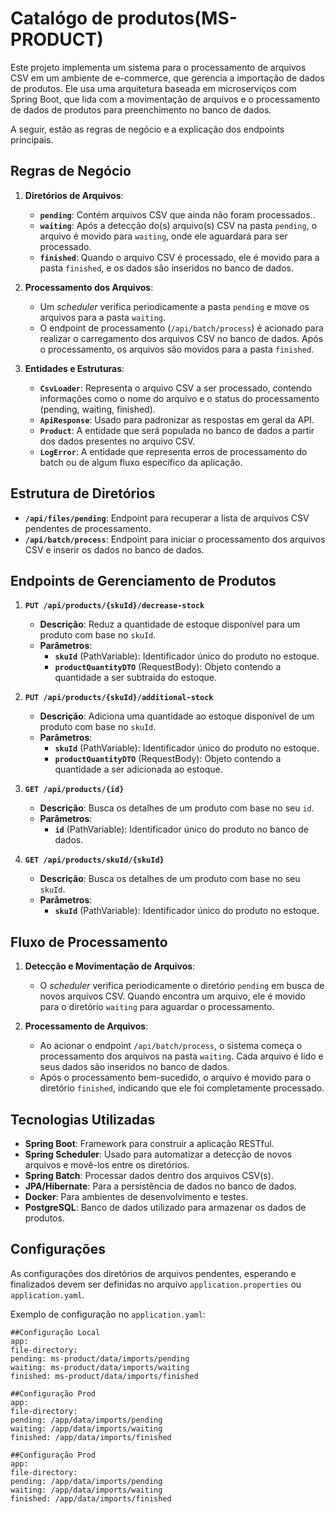 
# Catalógo de produtos(MS-PRODUCT)

Este projeto implementa um sistema para o processamento de arquivos CSV em um ambiente de e-commerce, que gerencia a importação de dados de produtos. Ele usa uma arquitetura baseada em microserviços com Spring Boot, que lida com a movimentação de arquivos e o processamento de dados de produtos para preenchimento no banco de dados.

A seguir, estão as regras de negócio e a explicação dos endpoints principais.

## Regras de Negócio

1. **Diretórios de Arquivos**:
	- **`pending`**: Contém arquivos CSV que ainda não foram processados..
	- **`waiting`**: Após a detecção do(s) arquivo(s) CSV na pasta `pending`, o arquivo é movido para `waiting`, onde ele aguardará para ser processado.
	- **`finished`**: Quando o arquivo CSV é processado, ele é movido para a pasta `finished`, e os dados são inseridos no banco de dados.

2. **Processamento dos Arquivos**:
	- Um *scheduler* verifica periodicamente a pasta `pending` e move os arquivos para a pasta `waiting`.
	- O endpoint de processamento (`/api/batch/process`) é acionado para realizar o carregamento dos arquivos CSV no banco de dados. Após o processamento, os arquivos são movidos para a pasta `finished`.

3. **Entidades e Estruturas**:
	- **`CsvLoader`**: Representa o arquivo CSV a ser processado, contendo informações como o nome do arquivo e o status do processamento (pending, waiting, finished).
	- **`ApiResponse`**: Usado para padronizar as respostas em geral da API.
	- **`Product`**: A entidade que será populada no banco de dados a partir dos dados presentes no arquivo CSV.
	- **`LogError`**: A entidade que representa erros de processamento do batch ou de algum fluxo específico da aplicação.

## Estrutura de Diretórios

- **`/api/files/pending`**: Endpoint para recuperar a lista de arquivos CSV pendentes de processamento.
- **`/api/batch/process`**: Endpoint para iniciar o processamento dos arquivos CSV e inserir os dados no banco de dados.

## Endpoints de Gerenciamento de Produtos

1. **`PUT /api/products/{skuId}/decrease-stock`**
	- **Descrição**: Reduz a quantidade de estoque disponível para um produto com base no `skuId`.
	- **Parâmetros**:
		- **`skuId`** (PathVariable): Identificador único do produto no estoque.
		- **`productQuantityDTO`** (RequestBody): Objeto contendo a quantidade a ser subtraída do estoque.

2. **`PUT /api/products/{skuId}/additional-stock`**
	- **Descrição**: Adiciona uma quantidade ao estoque disponível de um produto com base no `skuId`.
	- **Parâmetros**:
		- **`skuId`** (PathVariable): Identificador único do produto no estoque.
		- **`productQuantityDTO`** (RequestBody): Objeto contendo a quantidade a ser adicionada ao estoque.

3. **`GET /api/products/{id}`**
	- **Descrição**: Busca os detalhes de um produto com base no seu `id`.
	- **Parâmetros**:
		- **`id`** (PathVariable): Identificador único do produto no banco de dados.

4. **`GET /api/products/skuId/{skuId}`**
	- **Descrição**: Busca os detalhes de um produto com base no seu `skuId`.
	- **Parâmetros**:
		- **`skuId`** (PathVariable): Identificador único do produto no estoque.



## Fluxo de Processamento

1. **Detecção e Movimentação de Arquivos**:
	- O *scheduler* verifica periodicamente o diretório `pending` em busca de novos arquivos CSV. Quando encontra um arquivo, ele é movido para o diretório `waiting` para aguardar o processamento.

2. **Processamento de Arquivos**:
	- Ao acionar o endpoint `/api/batch/process`, o sistema começa o processamento dos arquivos na pasta `waiting`. Cada arquivo é lido e seus dados são inseridos no banco de dados.
	- Após o processamento bem-sucedido, o arquivo é movido para o diretório `finished`, indicando que ele foi completamente processado.

## Tecnologias Utilizadas

- **Spring Boot**: Framework para construir a aplicação RESTful.
- **Spring Scheduler**: Usado para automatizar a detecção de novos arquivos e movê-los entre os diretórios.
- **Spring Batch**: Processar dados dentro dos arquivos CSV(s).
- **JPA/Hibernate**: Para a persistência de dados no banco de dados.
- **Docker**: Para ambientes de desenvolvimento e testes.
- **PostgreSQL**: Banco de dados utilizado para armazenar os dados de produtos.

## Configurações

As configurações dos diretórios de arquivos pendentes, esperando e finalizados devem ser definidas no arquivo `application.properties` ou `application.yaml`.

Exemplo de configuração no `application.yaml`:

```properties
##Configuração Local
app:
file-directory:
pending: ms-product/data/imports/pending
waiting: ms-product/data/imports/waiting
finished: ms-product/data/imports/finished
```
```properties
##Configuração Prod
app:
file-directory:
pending: /app/data/imports/pending
waiting: /app/data/imports/waiting
finished: /app/data/imports/finished
```
```properties
##Configuração Prod
app:
file-directory:
pending: /app/data/imports/pending
waiting: /app/data/imports/waiting
finished: /app/data/imports/finished
```


